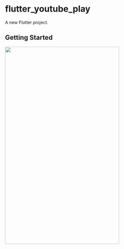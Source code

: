 # flutter_youtube_play

A new Flutter project.

## Getting Started

<img src ="https://user-images.githubusercontent.com/12158468/186109620-462770dd-60ca-41f9-85ec-62316f95b475.gif" width="375" height="650"/>
